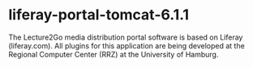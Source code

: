 liferay-portal-tomcat-6.1.1
===========================

The Lecture2Go media distribution portal software is based on Liferay (liferay.com). All plugins for this application are being developed at the Regional Computer Center (RRZ) at the University of Hamburg.
